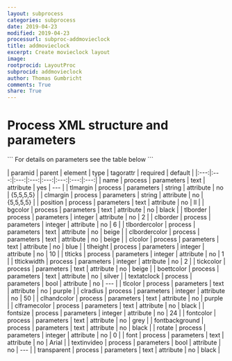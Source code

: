 ```yaml
---
layout: subprocess
categories: subprocess
date: 2019-04-23
modified: 2019-04-23
processurl: subproc-addmovieclock
title: addmovieclock
excerpt: Create movieclock layout
image: 
rootprocid: LayoutProc
subprocid: addmovieclock
author: Thomas Gumbricht
comments: True
share: True
---
```


<h1 class='foot-description'>Process XML structure and parameters</h1>
```
For details on parameters see the table below
<?xml version="1.0" ?>
<process>
  <!--Generated from python-->
  <userproj plotid="yourplotid" projectid="yourprojectid" siteid="yoursiteid" system="systemid" tractid="yourtractid" userid="youruserid"/>
  <period endday="DD" endmonth="MM" endyear="YYYY" seasonendday="DD" seasonendmonth="MM" seasonstartday="DD" seasonstartmonth="MM" startday="DD" startmonth="MM" startyear="YYYY" timestep="timestep"/>
  <parameters bgcolor="txtstring" boettcolor="txtstring" clborder="xyz" clbordercolor="txtstring" clcolor="txtstring" clframecolor="txtstring" clhandcolor="txtstring" clmargin="txtstring" clradius="xyz" font="txtstring" fontbackground="txtstring" fontcolor="txtstring" fontsize="xyz" name="txtstring" position="txtstring" rotate="xyz" textatclock="True/False" textinvideo="True/False" tickcolor="txtstring" tlborder="xyz" tlbordercolor="txtstring" tlcolor="txtstring" tlheight="xyz" tlmargin="txtstring" tlticks="xyz" tltickwidth="xyz" transparent="txtstring"/>
</process>
```

| paramid | parent | element | type | tagorattr | required | default |
|:---:|:---:|:---:|:---:|:---:|:---:|:---:|:---:|
| name | process | parameters | text | attribute | yes | --- |
| tlmargin | process | parameters | string | attribute | no | {5,5,5,5} |
| clmargin | process | parameters | string | attribute | no | {5,5,5,5} |
| position | process | parameters | text | attribute | no | ll |
| bgcolor | process | parameters | text | attribute | no | black |
| tlborder | process | parameters | integer | attribute | no | 2 |
| clborder | process | parameters | integer | attribute | no | 6 |
| tlbordercolor | process | parameters | text | attribute | no | beige |
| clbordercolor | process | parameters | text | attribute | no | beige |
| clcolor | process | parameters | text | attribute | no | blue |
| tlheight | process | parameters | integer | attribute | no | 10 |
| tlticks | process | parameters | integer | attribute | no | 1 |
| tltickwidth | process | parameters | integer | attribute | no | 2 |
| tickcolor | process | parameters | text | attribute | no | beige |
| boettcolor | process | parameters | text | attribute | no | silver |
| textatclock | process | parameters | bool | attribute | no | --- |
| tlcolor | process | parameters | text | attribute | no | purple |
| clradius | process | parameters | integer | attribute | no | 50 |
| clhandcolor | process | parameters | text | attribute | no | purple |
| clframecolor | process | parameters | text | attribute | no | black |
| fontsize | process | parameters | integer | attribute | no | 24 |
| fontcolor | process | parameters | text | attribute | no | grey |
| fontbackground | process | parameters | text | attribute | no | black |
| rotate | process | parameters | integer | attribute | no | 0 |
| font | process | parameters | text | attribute | no | Arial |
| textinvideo | process | parameters | bool | attribute | no | --- |
| transparent | process | parameters | text | attribute | no | black |
